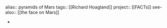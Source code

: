 alias:: pyramids of Mars
tags:: [[Richard Hoagland]] 
project:: [[FACTs]]
see-also:: [[the face on Mars]]

-